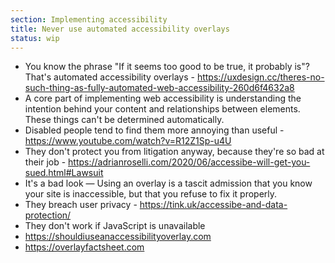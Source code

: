 ```yaml
---
section: Implementing accessibility
title: Never use automated accessibility overlays
status: wip
---
```


- You know the phrase "If it seems too good to be true, it probably is"? That's automated accessibility overlays - https://uxdesign.cc/theres-no-such-thing-as-fully-automated-web-accessibility-260d6f4632a8
- A core part of implementing web accessibility is understanding the intention behind your content and relationships between elements. These things can't be determined automatically.
- Disabled people tend to find them more annoying than useful - https://www.youtube.com/watch?v=R12Z1Sp-u4U
- They don't protect you from litigation anyway, because they're so bad at their job - https://adrianroselli.com/2020/06/accessibe-will-get-you-sued.html#Lawsuit
- It's a bad look — Using an overlay is a tascit admission that you know your site is inaccessible, but that you refuse to fix it properly.
- They breach user privacy - https://tink.uk/accessibe-and-data-protection/
- They don't work if JavaScript is unavailable 
- https://shouldiuseanaccessibilityoverlay.com
- https://overlayfactsheet.com


 